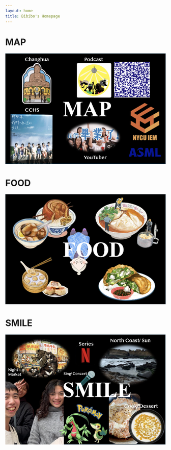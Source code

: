 ```yaml
---
layout: home
title: Bibibo's Homepage
---
```

# MAP
![map](assets/images/MAP.png)
# FOOD
![FOOD](assets/images/FOOD.png)
# SMILE
![SMILE](assets/images/SMILE.png)
